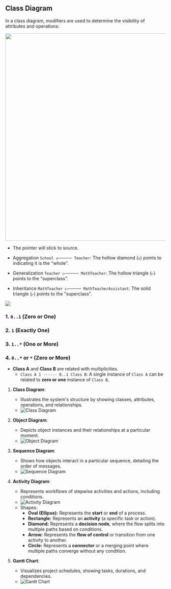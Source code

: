 ## Class Diagram

In a class diagram, modifiers are used to determine the visibility of attributes and operations:

<img src="https://cdn-proxy.slickplan.com/wp-content/uploads/2023/10/9_uml.png" width="650">

- The pointer will stick to source.

- Aggregation `School ◇────── Teacher`: The hollow diamond (`◇`) points to indicating it is the "whole".
- Generalization `Teacher ▷────── MathTeacher`: The hollow triangle (`▷`) points to the "superclass".
- Inheritance `MathTeacher ▷────── MathTeacherAssistant`: The solid triangle (`▷`) points to the "superclass".


![](https://vertabelo.com/blog/uml-notation/uml_relationship.png)


### **1. `0..1` (Zero or One)** 

### **2. `1` (Exactly One)**  

### **3. `1..*` (One or More)**  

### **4. `0..*` or `*` (Zero or More)**  

- **Class A** and **Class B** are related with multiplicities.  
  - `Class A 1 ------ 0..1 Class B`: A single instance of `Class A` can be related to **zero or one** instance of `Class B`.

1. **Class Diagram**:
   - Illustrates the system's structure by showing classes, attributes, operations, and relationships.
   - ![Class Diagram](https://www.researchgate.net/profile/Robert-Milewski/publication/261699916/figure/fig2/AS:651206670180362@1532271177964/Class-diagram-of-student-evaluation-data.png)

2. **Object Diagram**:
   - Depicts object instances and their relationships at a particular moment.
   - ![Object Diagram](../../Files/third-semester/sd/3.png)

3. **Sequence Diagram**:
   - Shows how objects interact in a particular sequence, detailing the order of messages.
   - ![Sequence Diagram](https://miro.medium.com/v2/resize:fit:720/format:webp/1*LkDapTCD6_xxOKCC3kTzcw.jpeg)

4. **Activity Diagram**:
   - Represents workflows of stepwise activities and actions, including conditions.
   - ![Activity Diagram](https://cdn-images.visual-paradigm.com/guide/uml/what-is-activity-diagram/04-activity-diagram-example-process-order.png)
   - Shapes:
      - **Oval (Ellipse):** Represents the **start** or **end** of a process.  
      - **Rectangle:** Represents an **activity** (a specific task or action).
      - **Diamond:** Represents a **decision node**, where the flow splits into multiple paths based on conditions.
      - **Arrow:** Represents the **flow of control** or transition from one activity to another.
      - **Circle:** Represents a **connector** or a merging point where multiple paths converge without any condition.

5. **Gantt Chart**:
   - Visualizes project schedules, showing tasks, durations, and dependencies.
   - ![Gantt Chart](https://leansixsigmagroep.nl/wp-content/uploads/2023/11/gantt-chart-768x512-1.webp)